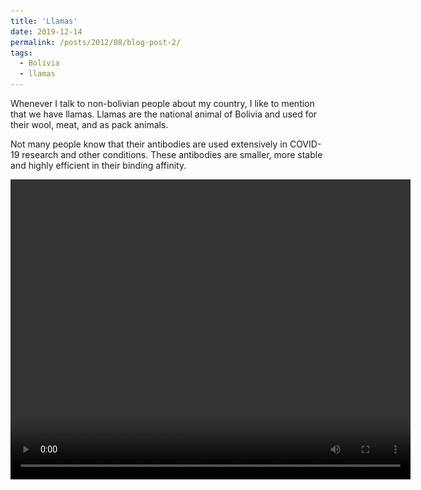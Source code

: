 ```yaml
---
title: 'Llamas'
date: 2019-12-14
permalink: /posts/2012/08/blog-post-2/
tags:
  - Bolivia
  - llamas
---
```


Whenever I talk to non-bolivian people about my country, I like to mention that we have llamas.
Llamas are the national animal of Bolivia and used for their wool, meat, and as pack animals.

Not many people know that their antibodies are used extensively in COVID-19 research and other conditions. These antibodies are smaller, more stable and highly efficient in their binding affinity.

<video width="640" height="480" controls>
  <source src="/images/VID_20191215_181320.mp4" type="video/mp4">

During the COVID-19 pandemic, I found it really interesting that an animal so extensively used in my country as a pack animal, now is determinant in the fight against diseases. It also makes me wonder about how much we are still to learn from other animals that have unique characteristics that can be used for the benefit of human health.

![Llamas in Bolivia](/images/DSC03277.JPG)
